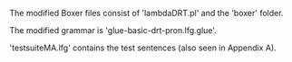 The modified Boxer files consist of 'lambdaDRT.pl' and the 'boxer' folder.

The modified grammar is 'glue-basic-drt-pron.lfg.glue'.

'testsuiteMA.lfg' contains the test sentences (also seen in Appendix A).
